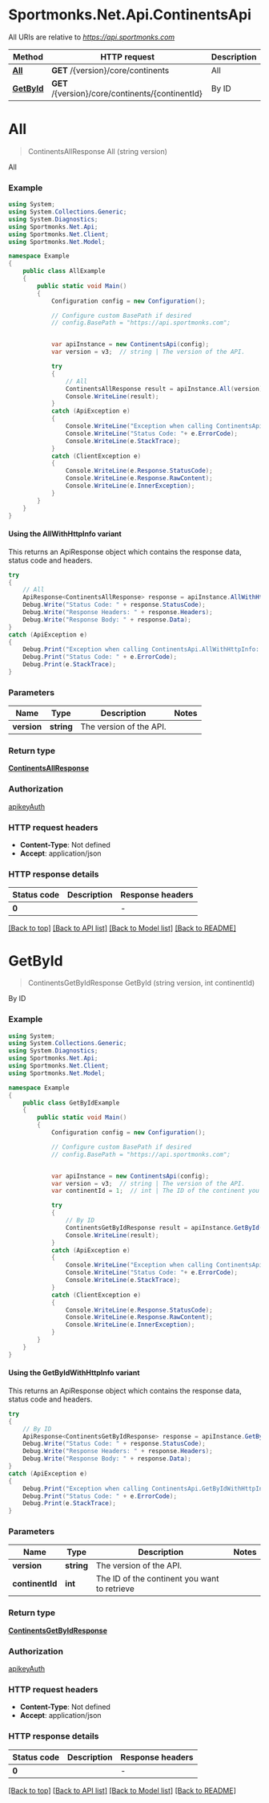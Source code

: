 # Sportmonks.Net.Api.ContinentsApi

All URIs are relative to *https://api.sportmonks.com*

| Method | HTTP request | Description |
|--------|--------------|-------------|
| [**All**](ContinentsApi.md#all) | **GET** /{version}/core/continents | All |
| [**GetById**](ContinentsApi.md#getbyid) | **GET** /{version}/core/continents/{continentId} | By ID |

<a name="all"></a>
# **All**
> ContinentsAllResponse All (string version)

All

### Example
```csharp
using System;
using System.Collections.Generic;
using System.Diagnostics;
using Sportmonks.Net.Api;
using Sportmonks.Net.Client;
using Sportmonks.Net.Model;

namespace Example
{
    public class AllExample
    {
        public static void Main()
        {
            Configuration config = new Configuration();

            // Configure custom BasePath if desired
            // config.BasePath = "https://api.sportmonks.com";


            var apiInstance = new ContinentsApi(config);
            var version = v3;  // string | The version of the API.

            try
            {
                // All
                ContinentsAllResponse result = apiInstance.All(version);
                Console.WriteLine(result);
            }
            catch (ApiException e)
            {
                Console.WriteLine("Exception when calling ContinentsApi.All: " + e.Message);
                Console.WriteLine("Status Code: "+ e.ErrorCode);
                Console.WriteLine(e.StackTrace);
            }
            catch (ClientException e)
            {
                Console.WriteLine(e.Response.StatusCode);
                Console.WriteLine(e.Response.RawContent);
                Console.WriteLine(e.InnerException);
            }
        }
    }
}
```

#### Using the AllWithHttpInfo variant
This returns an ApiResponse object which contains the response data, status code and headers.

```csharp
try
{
    // All
    ApiResponse<ContinentsAllResponse> response = apiInstance.AllWithHttpInfo(version);
    Debug.Write("Status Code: " + response.StatusCode);
    Debug.Write("Response Headers: " + response.Headers);
    Debug.Write("Response Body: " + response.Data);
}
catch (ApiException e)
{
    Debug.Print("Exception when calling ContinentsApi.AllWithHttpInfo: " + e.Message);
    Debug.Print("Status Code: " + e.ErrorCode);
    Debug.Print(e.StackTrace);
}
```

### Parameters

| Name | Type | Description | Notes |
|------|------|-------------|-------|
| **version** | **string** | The version of the API. |  |

### Return type

[**ContinentsAllResponse**](ContinentsAllResponse.md)

### Authorization

[apikeyAuth](../README.md#apikeyAuth)

### HTTP request headers

 - **Content-Type**: Not defined
 - **Accept**: application/json


### HTTP response details
| Status code | Description | Response headers |
|-------------|-------------|------------------|
| **0** |  |  -  |

[[Back to top]](#) [[Back to API list]](../README.md#documentation-for-api-endpoints) [[Back to Model list]](../README.md#documentation-for-models) [[Back to README]](../README.md)

<a name="getbyid"></a>
# **GetById**
> ContinentsGetByIdResponse GetById (string version, int continentId)

By ID

### Example
```csharp
using System;
using System.Collections.Generic;
using System.Diagnostics;
using Sportmonks.Net.Api;
using Sportmonks.Net.Client;
using Sportmonks.Net.Model;

namespace Example
{
    public class GetByIdExample
    {
        public static void Main()
        {
            Configuration config = new Configuration();

            // Configure custom BasePath if desired
            // config.BasePath = "https://api.sportmonks.com";


            var apiInstance = new ContinentsApi(config);
            var version = v3;  // string | The version of the API.
            var continentId = 1;  // int | The ID of the continent you want to retrieve

            try
            {
                // By ID
                ContinentsGetByIdResponse result = apiInstance.GetById(version, continentId);
                Console.WriteLine(result);
            }
            catch (ApiException e)
            {
                Console.WriteLine("Exception when calling ContinentsApi.GetById: " + e.Message);
                Console.WriteLine("Status Code: "+ e.ErrorCode);
                Console.WriteLine(e.StackTrace);
            }
            catch (ClientException e)
            {
                Console.WriteLine(e.Response.StatusCode);
                Console.WriteLine(e.Response.RawContent);
                Console.WriteLine(e.InnerException);
            }
        }
    }
}
```

#### Using the GetByIdWithHttpInfo variant
This returns an ApiResponse object which contains the response data, status code and headers.

```csharp
try
{
    // By ID
    ApiResponse<ContinentsGetByIdResponse> response = apiInstance.GetByIdWithHttpInfo(version, continentId);
    Debug.Write("Status Code: " + response.StatusCode);
    Debug.Write("Response Headers: " + response.Headers);
    Debug.Write("Response Body: " + response.Data);
}
catch (ApiException e)
{
    Debug.Print("Exception when calling ContinentsApi.GetByIdWithHttpInfo: " + e.Message);
    Debug.Print("Status Code: " + e.ErrorCode);
    Debug.Print(e.StackTrace);
}
```

### Parameters

| Name | Type | Description | Notes |
|------|------|-------------|-------|
| **version** | **string** | The version of the API. |  |
| **continentId** | **int** | The ID of the continent you want to retrieve |  |

### Return type

[**ContinentsGetByIdResponse**](ContinentsGetByIdResponse.md)

### Authorization

[apikeyAuth](../README.md#apikeyAuth)

### HTTP request headers

 - **Content-Type**: Not defined
 - **Accept**: application/json


### HTTP response details
| Status code | Description | Response headers |
|-------------|-------------|------------------|
| **0** |  |  -  |

[[Back to top]](#) [[Back to API list]](../README.md#documentation-for-api-endpoints) [[Back to Model list]](../README.md#documentation-for-models) [[Back to README]](../README.md)


